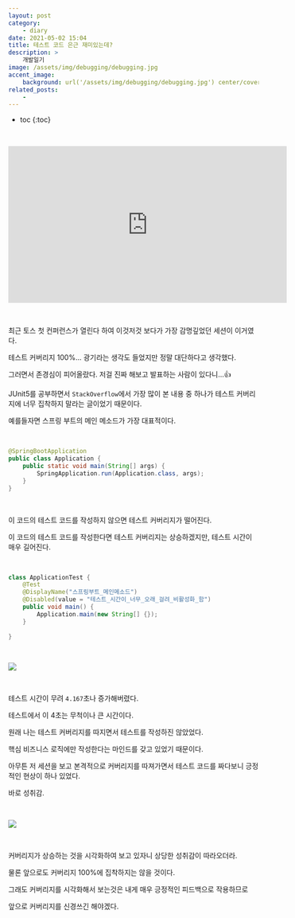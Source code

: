 ```yaml
---
layout: post
category:
    - diary
date: 2021-05-02 15:04
title: 테스트 코드 은근 재미있는데?
description: >
    개발일기
image: /assets/img/debugging/debugging.jpg
accent_image:
    background: url('/assets/img/debugging/debugging.jpg') center/cover
related_posts:
    -
---
```


* toc
{:toc}
  
&nbsp;  

<iframe width="560" height="315" src="https://www.youtube.com/embed/jdlBu2vFv58" title="YouTube video player" frameborder="0" allow="accelerometer; autoplay; clipboard-write; encrypted-media; gyroscope; picture-in-picture" allowfullscreen></iframe>

&nbsp;  

최근 토스 첫 컨퍼런스가 열린다 하여 이것저것 보다가 가장 감명깊었던 세션이 이거였다.

테스트 커버리지 100%... 광기라는 생각도 들었지만 정말 대단하다고 생각했다.

그러면서 존경심이 피어올랐다. 저걸 진짜 해보고 발표하는 사람이 있다니...👍

JUnit5를 공부하면서 `StackOverflow`에서 가장 많이 본 내용 중 하나가 테스트 커버리지에 너무 집착하지 말라는 글이었기 때문이다.

예를들자면 스프링 부트의 메인 메소드가 가장 대표적이다.

&nbsp;  

```java
@SpringBootApplication
public class Application {
    public static void main(String[] args) {
        SpringApplication.run(Application.class, args);
    }
}
```

&nbsp;  

이 코드의 테스트 코드를 작성하지 않으면 테스트 커버리지가 떨어진다.

이 코드의 테스트 코드를 작성한다면 테스트 커버리지는 상승하겠지만, 테스트 시간이 매우 길어진다.

&nbsp;  

```java
class ApplicationTest {
    @Test
    @DisplayName("스프링부트_메인메소드")
    @Disabled(value = "테스트_시간이_너무_오래_걸려_비활성화_함")
    public void main() {
        Application.main(new String[] {});
    }
    
}
```

&nbsp;  

![](https://img1.daumcdn.net/thumb/R1280x0/?scode=mtistory2&fname=https%3A%2F%2Fblog.kakaocdn.net%2Fdn%2FeC6SVg%2Fbtq3Uukc1y1%2FLwUWptsZ35UYQLNRNQyFC1%2Fimg.png)

&nbsp;  

테스트 시간이 무려 `4.167`초나 증가해버렸다.

테스트에서 이 4초는 무척이나 큰 시간이다.

원래 나는 테스트 커버리지를 따지면서 테스트를 작성하진 않았었다.

핵심 비즈니스 로직에만 작성한다는 마인드를 갖고 있었기 때문이다.

아무튼 저 세션을 보고 본격적으로 커버리지를 따져가면서 테스트 코드를 짜다보니 긍정적인 현상이 하나 있었다.

바로 성취감.

&nbsp;  

![](https://img1.daumcdn.net/thumb/R1280x0/?scode=mtistory2&fname=https%3A%2F%2Fblog.kakaocdn.net%2Fdn%2Fk2mG3%2Fbtq3UTRwNIS%2FqWYTcmNcw1FuHm8oPMcAkK%2Fimg.png)

&nbsp;  

커버리지가 상승하는 것을 시각화하여 보고 있자니 상당한 성취감이 따라오더라.

물론 앞으로도 커버리지 100%에 집착하지는 않을 것이다.

그래도 커버리지를 시각화해서 보는것은 내게 매우 긍정적인 피드백으로 작용하므로

앞으로 커버리지를 신경쓰긴 해야겠다.

&nbsp;  
